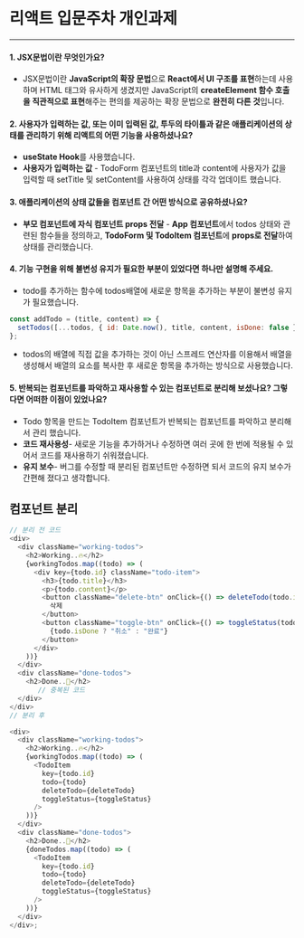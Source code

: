 # 리액트 입문주차 개인과제

---

#### 1. JSX문법이란 무엇인가요?

- JSX문법이란 **JavaScript의 확장 문법**으로 **React에서 UI 구조를 표현**하는데 사용하며 HTML 태그와 유사하게 생겼지만 JavaScript의 **createElement 함수 호출을 직관적으로 표현**해주는 편의를 제공하는 확장 문법으로 **완전히 다른 것**입니다.

#### 2. 사용자가 입력하는 값, 또는 이미 입력된 값, 투두의 타이틀과 같은 애플리케이션의 상태를 관리하기 위해 리액트의 어떤 기능을 사용하셨나요?

- **useState Hook**를 사용했습니다.
- **사용자가 입력하는 값** - TodoForm 컴포넌트의 title과 content에 사용자가 값을 입력할 때 setTitle 및 setContent를 사용하여 상태를 각각 업데이트 했습니다.

#### 3. 애플리케이션의 상태 값들을 컴포넌트 간 어떤 방식으로 공유하셨나요?

- **부모 컴포넌트에 자식 컴포넌트 props 전달** - **App 컴포넌트**에서 todos 상태와 관련된 함수들을 정의하고, **TodoForm 및 TodoItem 컴포넌트**에 **props로 전달**하여 상태를 관리했습니다.

#### 4. 기능 구현을 위해 불변성 유지가 필요한 부분이 있었다면 하나만 설명해 주세요.

- todo를 추가하는 함수에 todos배열에 새로운 항목을 추가하는 부분이 불변성 유지가 필요했습니다.

```javascript
const addTodo = (title, content) => {
  setTodos([...todos, { id: Date.now(), title, content, isDone: false }]);
};
```

- todos의 배열에 직접 값을 추가하는 것이 아닌 스프레드 연산자를 이용해서 배열을 생성해서 배열의 요소를 복사한 후 새로운 항목을 추가하는 방식으로 사용했습니다.

#### 5. 반복되는 컴포넌트를 파악하고 재사용할 수 있는 컴포넌트로 분리해 보셨나요? 그렇다면 어떠한 이점이 있었나요?

- Todo 항목을 만드는 TodoItem 컴포넌트가 반복되는 컴포넌트를 파악하고 분리해서 관리 했습니다.
- **코드 재사용성**- 새로운 기능을 추가하거나 수정하면 여러 곳에 한 번에 적용될 수 있어서 코드를 재사용하기 쉬워졌습니다.
- **유지 보수**- 버그를 수정할 때 분리된 컴포넌트만 수정하면 되서 코드의 유지 보수가 간편해 졌다고 생각합니다.

## 컴포넌트 분리

```javascript
// 분리 전 코드
<div>
  <div className="working-todos">
    <h2>Working..🔥</h2>
    {workingTodos.map((todo) => (
      <div key={todo.id} className="todo-item">
        <h3>{todo.title}</h3>
        <p>{todo.content}</p>
        <button className="delete-btn" onClick={() => deleteTodo(todo.id)}>
          삭제
        </button>
        <button className="toggle-btn" onClick={() => toggleStatus(todo.id)}>
          {todo.isDone ? "취소" : "완료"}
        </button>
      </div>
    ))}
  </div>
  <div className="done-todos">
    <h2>Done..🎉</h2>
       // 중복된 코드
  </div>
</div>
// 분리 후

<div>
  <div className="working-todos">
    <h2>Working..🔥</h2>
    {workingTodos.map((todo) => (
      <TodoItem
        key={todo.id}
        todo={todo}
        deleteTodo={deleteTodo}
        toggleStatus={toggleStatus}
      />
    ))}
  </div>
  <div className="done-todos">
    <h2>Done..🎉</h2>
    {doneTodos.map((todo) => (
      <TodoItem
        key={todo.id}
        todo={todo}
        deleteTodo={deleteTodo}
        toggleStatus={toggleStatus}
      />
    ))}
  </div>
</div>;

```
